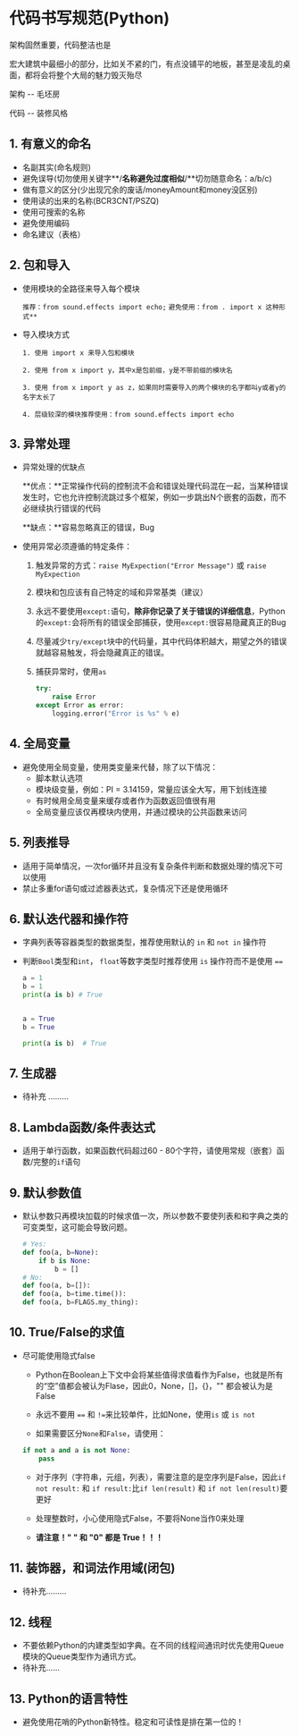 # 代码书写规范(Python)

架构固然重要，代码整洁也是

宏大建筑中最细小的部分，比如关不紧的门，有点没铺平的地板，甚至是凌乱的桌面，都将会将整个大局的魅力毁灭殆尽

架构 -- 毛坯房

代码 -- 装修风格

## 1. 有意义的命名

- 名副其实(命名规则)
- 避免误导(切勿使用关键字**/**名称避免过度相似**/**切勿随意命名：a/b/c)
- 做有意义的区分(少出现冗余的废话/moneyAmount和money没区别)
- 使用读的出来的名称(BCR3CNT/PSZQ)
- 使用可搜索的名称
- 避免使用编码
- 命名建议（表格）

## 2. 包和导入

- 使用模块的全路径来导入每个模块

  ``推荐：from sound.effects import echo;``
  ``避免使用：from . import x 这种形式**``

- 导入模块方式

  ``1. 使用 import x 来导入包和模块``

  ``2. 使用 from x import y，其中x是包前缀，y是不带前缀的模块名 ``

  ``3. 使用 from x import y as z，如果同时需要导入的两个模块的名字都叫y或者y的名字太长了``

  ``4. 层级较深的模块推荐使用：from sound.effects import echo``

## 3. 异常处理

- 异常处理的优缺点

    **优点：**正常操作代码的控制流不会和错误处理代码混在一起，当某种错误发生时，它也允许控制流跳过多个框架，例如一步跳出N个嵌套的函数，而不必继续执行错误的代码

    **缺点：**容易忽略真正的错误，Bug

- 使用异常必须遵循的特定条件：

    1. 触发异常的方式：``raise MyExpection("Error Message")`` 或 ``raise MyExpection``

    2. 模块和包应该有自己特定的域和异常基类（建议）

    3. 永远不要使用``except:``语句，**除非你记录了关于错误的详细信息**，Python的``except:``会将所有的错误全部捕获，使用``except:``很容易隐藏真正的Bug

    4. 尽量减少``try/except``块中的代码量，其中代码体积越大，期望之外的错误就越容易触发，将会隐藏真正的错误。

    5. 捕获异常时，使用``as``

       ```Python
       try:
           raise Error
       except Error as error:
           logging.error("Error is %s" % e)
       ```

## 4. 全局变量   

- 避免使用全局变量，使用类变量来代替，除了以下情况：
  - 脚本默认选项
  - 模块级变量，例如：PI = 3.14159，常量应该全大写，用下划线连接
  - 有时候用全局变量来缓存或者作为函数返回值很有用
  - 全局变量应该仅再模块内使用，并通过模块的公共函数来访问

## 5. 列表推导

- 适用于简单情况，一次for循环并且没有复杂条件判断和数据处理的情况下可以使用
- 禁止多重for语句或过滤器表达式，复杂情况下还是使用循环

## 6. 默认迭代器和操作符

- 字典列表等容器类型的数据类型，推荐使用默认的 ``in`` 和 ``not in`` 操作符

- 判断``Bool``类型和``int``， `float`等数字类型时推荐使用 ``is`` 操作符而不是使用 ``==``

  ```Python
  a = 1
  b = 1
  print(a is b) # True
  
  
  a = True
  b = True
  
  print(a is b)  # True
  ```

## 7. 生成器

- 待补充 ……… 

## 8. Lambda函数/条件表达式

- 适用于单行函数，如果函数代码超过60 - 80个字符，请使用常规（嵌套）函数/完整的``if``语句

## 9. 默认参数值

- 默认参数只再模块加载的时候求值一次，所以参数不要使列表和和字典之类的可变类型，这可能会导致问题。

  ```Python
  # Yes:
  def foo(a, b=None):
      if b is None:
          b = []
  # No:  
  def foo(a, b=[]):
  def foo(a, b=time.time()):  
  def foo(a, b=FLAGS.my_thing): 
  ```

## 10. True/False的求值

- 尽可能使用隐式false

  - Python在Boolean上下文中会将某些值得求值看作为False，也就是所有的“空”值都会被认为Flase，因此0，None，[]，{}，"" 都会被认为是False

  - 永远不要用 ``==`` 和 ``!=``来比较单件，比如None，使用`is` 或 `is not`

  -  如果需要区分``None``和``False``，请使用：

    ```Python
    if not a and a is not None:
        pass
    ```

  - 对于序列（字符串，元组，列表），需要注意的是空序列是False，因此`if not result:` 和 ``if result:``比``if len(result)`` 和 ``if not len(result)``要更好

  - 处理整数时，小心使用隐式False，不要将None当作0来处理

  - **请注意！" " 和  "0" 都是 True！！！**

## 11. 装饰器，和词法作用域(闭包)

- 待补充………

## 12. 线程

- 不要依赖Python的内建类型如字典。在不同的线程间通讯时优先使用Queue模块的Queue类型作为通讯方式。
- 待补充……

## 13.  Python的语言特性

- 避免使用花哨的Python新特性。稳定和可读性是排在第一位的！

